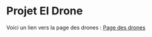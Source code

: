 # Projet EI Drone

Voici un lien vers la page des drones : [Page des drones](https://frezza.pages.centralesupelec.fr/st5-drones/EI/index.html)
